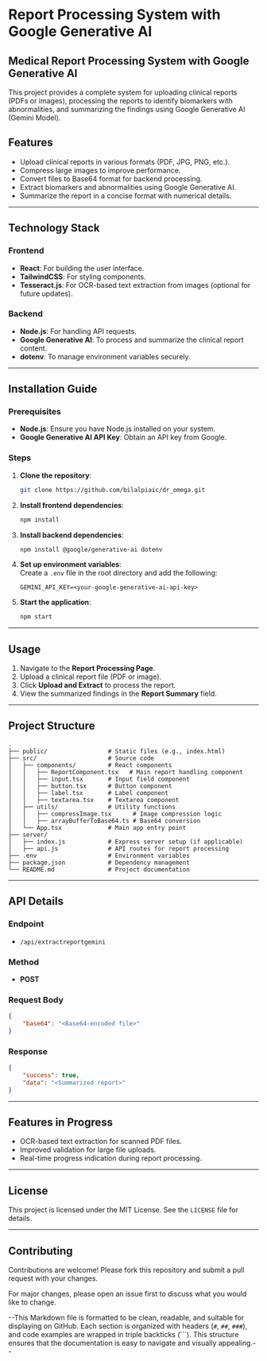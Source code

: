 # Report Processing System with Google Generative AI

## Medical Report Processing System with Google Generative AI


This project provides a complete system for uploading clinical reports (PDFs or images), processing the reports to identify biomarkers with abnormalities, and summarizing the findings using Google Generative AI (Gemini Model).


## Features

- Upload clinical reports in various formats (PDF, JPG, PNG, etc.).
- Compress large images to improve performance.
- Convert files to Base64 format for backend processing.
- Extract biomarkers and abnormalities using Google Generative AI.
- Summarize the report in a concise format with numerical details.

---

## Technology Stack

### Frontend
- **React**: For building the user interface.
- **TailwindCSS**: For styling components.
- **Tesseract.js**: For OCR-based text extraction from images (optional for future updates).

### Backend
- **Node.js**: For handling API requests.
- **Google Generative AI**: To process and summarize the clinical report content.
- **dotenv**: To manage environment variables securely.

---

## Installation Guide

### Prerequisites
- **Node.js**: Ensure you have Node.js installed on your system.
- **Google Generative AI API Key**: Obtain an API key from Google.

### Steps

1. **Clone the repository**:
   ```bash
   git clone https://github.com/bilalpiaic/dr_omega.git
   ```
 
2. **Install frontend dependencies**:
   ```bash
   npm install
   ```

3. **Install backend dependencies**:
   ```bash
   npm install @google/generative-ai dotenv
   ```

4. **Set up environment variables**:  
   Create a `.env` file in the root directory and add the following:
   ```plaintext
   GEMINI_API_KEY=<your-google-generative-ai-api-key>
   ```

5. **Start the application**:
   ```bash
   npm start
   ```

---

## Usage

1. Navigate to the **Report Processing Page**.
2. Upload a clinical report file (PDF or image).
3. Click **Upload and Extract** to process the report.
4. View the summarized findings in the **Report Summary** field.

---

## Project Structure

```plaintext
.
├── public/                 # Static files (e.g., index.html)
├── src/                    # Source code
│   ├── components/         # React components
│   │   ├── ReportComponent.tsx   # Main report handling component
│   │   ├── input.tsx       # Input field component
│   │   ├── button.tsx      # Button component
│   │   ├── label.tsx       # Label component
│   │   ├── textarea.tsx    # Textarea component
│   ├── utils/              # Utility functions
│   │   ├── compressImage.tsx      # Image compression logic
│   │   ├── arrayBufferToBase64.ts # Base64 conversion
│   └── App.tsx             # Main app entry point
├── server/
│   ├── index.js            # Express server setup (if applicable)
│   ├── api.js              # API routes for report processing
├── .env                    # Environment variables
├── package.json            # Dependency management
└── README.md               # Project documentation
```

---

## API Details

### Endpoint
- `/api/extractreportgemini`

### Method
- **POST**

### Request Body
```json
{
    "base64": "<Base64-encoded file>"
}
```

### Response
```json
{
    "success": true,
    "data": "<Summarized report>"
}
```

---

## Features in Progress

- OCR-based text extraction for scanned PDF files.
- Improved validation for large file uploads.
- Real-time progress indication during report processing.

---

## License

This project is licensed under the MIT License. See the `LICENSE` file for details.

---

## Contributing

Contributions are welcome! Please fork this repository and submit a pull request with your changes.

For major changes, please open an issue first to discuss what you would like to change.

--This Markdown file is formatted to be clean, readable, and suitable for displaying on GitHub. Each section is organized with headers (`#`, `##`, `###`), and code examples are wrapped in triple backticks (```). This structure ensures that the documentation is easy to navigate and visually appealing.--
